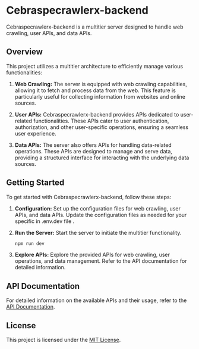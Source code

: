 # Cebraspecrawlerx-backend

Cebraspecrawlerx-backend is a multitier server designed to handle web crawling, user APIs, and data APIs.

## Overview

This project utilizes a multitier architecture to efficiently manage various functionalities:

1. **Web Crawling:** The server is equipped with web crawling capabilities, allowing it to fetch and process data from the web. This feature is particularly useful for collecting information from websites and online sources.

2. **User APIs:** Cebraspecrawlerx-backend provides APIs dedicated to user-related functionalities. These APIs cater to user authentication, authorization, and other user-specific operations, ensuring a seamless user experience.

3. **Data APIs:** The server also offers APIs for handling data-related operations. These APIs are designed to manage and serve data, providing a structured interface for interacting with the underlying data sources.

## Getting Started

To get started with Cebraspecrawlerx-backend, follow these steps:


1. **Configuration:**
   Set up the configuration files for web crawling, user APIs, and data APIs. Update the configuration files as needed for your specific in .env.dev file .

3. **Run the Server:**
   Start the server to initiate the multitier functionality.

    ```bash
    npm run dev
    ```

4. **Explore APIs:**
   Explore the provided APIs for web crawling, user operations, and data management. Refer to the API documentation for detailed information.

## API Documentation

For detailed information on the available APIs and their usage, refer to the [API Documentation](docs/api-docs.md).



## License

This project is licensed under the [MIT License](LICENSE).
